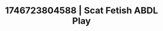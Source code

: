 ---
categories:
- AI-generated
- Flushed cheeks
- Erotic dream roleplay
- Latex & lace
- Romantasy erotica
- Erotic duality
- ASMR
- Cosplay
image: /assets/images/1746723804588.jpg
layout: post
seo:
  description: Featured content with premium ABDL Play, Scat Fetish. HD images available.
  keywords: ABDL Play, Scat Fetish
  og_image: /assets/images/1746723804588.jpg
  schema_type: VisualArtwork
tags:
- ABDL Play
- Scat Fetish
- '#1746723804588'
title: 1746723804588 | Scat Fetish ABDL Play
---